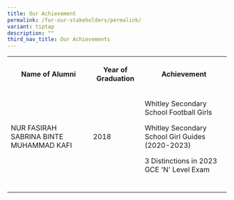 ```yaml
---
title: Our Achievement
permalink: /for-our-stakeholders/permalink/
variant: tiptap
description: ""
third_nav_title: Our Achievements
---
```

<table>
<tbody>
<tr>
<th rowspan="1" colspan="2">
<p>Name of Alumni</p>
</th>
<th rowspan="1" colspan="1">
<p>Year of Graduation</p>
</th>
<th rowspan="1" colspan="1">
<p>Achievement</p>
</th>
</tr>
<tr>
<td rowspan="1" colspan="2">
<p>NUR FASIRAH SABRINA BINTE MUHAMMAD KAFI</p>
</td>
<td rowspan="1" colspan="1">
<p>2018</p>
</td>
<td rowspan="1" colspan="1">
<p>Whitley Secondary School Football Girls</p>
<p>Whitley Secondary School Girl Guides (2020-2023)</p>
<p>3 Distinctions in 2023 GCE 'N' Level Exam</p>
</td>
</tr>
<tr>
<td rowspan="1" colspan="2">
<p></p>
</td>
<td rowspan="1" colspan="1">
<p></p>
</td>
<td rowspan="1" colspan="1">
<p></p>
</td>
</tr>
</tbody>
</table>
<p></p>